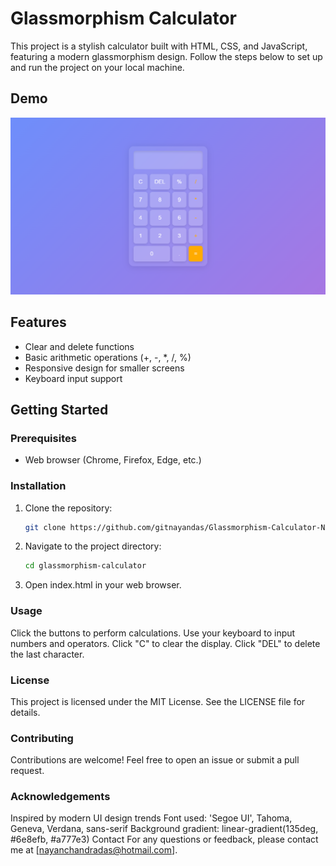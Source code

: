 # Glassmorphism Calculator

This project is a stylish calculator built with HTML, CSS, and JavaScript, featuring a modern glassmorphism design. Follow the steps below to set up and run the project on your local machine.

## Demo

![Glassmorphism Calculator](demo.png)

## Features
- Clear and delete functions
- Basic arithmetic operations (+, -, *, /, %)
- Responsive design for smaller screens
- Keyboard input support

## Getting Started

### Prerequisites
- Web browser (Chrome, Firefox, Edge, etc.)

### Installation
1. Clone the repository:
   ```bash
   git clone https://github.com/gitnayandas/Glassmorphism-Calculator-Nayan-Das.git

2. Navigate to the project directory: 
    ```bash
    cd glassmorphism-calculator

3. Open index.html in your web browser.

### Usage
Click the buttons to perform calculations.
Use your keyboard to input numbers and operators.
Click "C" to clear the display.
Click "DEL" to delete the last character.

### License
This project is licensed under the MIT License. See the LICENSE file for details.


### Contributing
Contributions are welcome! Feel free to open an issue or submit a pull request.

### Acknowledgements
Inspired by modern UI design trends
Font used: 'Segoe UI', Tahoma, Geneva, Verdana, sans-serif
Background gradient: linear-gradient(135deg, #6e8efb, #a777e3)
Contact
For any questions or feedback, please contact me at [nayanchandradas@hotmail.com].